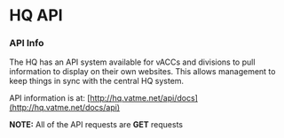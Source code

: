 # HQ API

### API Info

The HQ has an API system available for vACCs and divisions to pull information to display on their own websites. This allows management to keep things in sync with the central HQ system.

API information is at: [http://hq.vatme.net/api/docs](http://hq.vatme.net/docs/api)

**NOTE:** All of the API requests are **GET** requests

